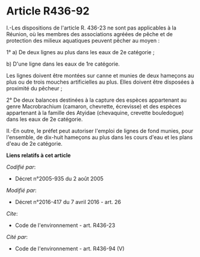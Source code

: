 # Article R436-92

I.-Les dispositions de l'article R. 436-23 ne sont pas applicables à la Réunion, où les membres       des associations
agréées de pêche et de protection des milieux aquatiques peuvent pêcher au moyen : 

1° a) De deux lignes au plus dans les eaux de 2e catégorie ; 

b) D'une ligne dans les eaux de 1re catégorie. 

Les lignes doivent être montées sur canne et munies de deux hameçons au plus ou de trois mouches artificielles au plus. Elles
doivent être disposées à proximité du pêcheur ; 

2° De deux balances destinées à la capture des espèces appartenant au genre Macrobrachium (camaron, chevrette, écrevisse) et
des espèces appartenant à la famille des Atyidae (chevaquine, crevette bouledogue) dans les eaux de 2e catégorie. 

II.-En outre, le préfet peut autoriser l'emploi de lignes de fond munies, pour l'ensemble, de dix-huit hameçons au plus dans
les cours d'eau et les plans d'eau de 2e catégorie.

**Liens relatifs à cet article**

_Codifié par_:

  - Décret n°2005-935 du 2 août 2005

_Modifié par_:

  - Décret n°2016-417 du 7 avril 2016 - art. 26

_Cite_:

  - Code de l'environnement - art. R436-23

_Cité par_:

  - Code de l'environnement - art. R436-94 (V)
